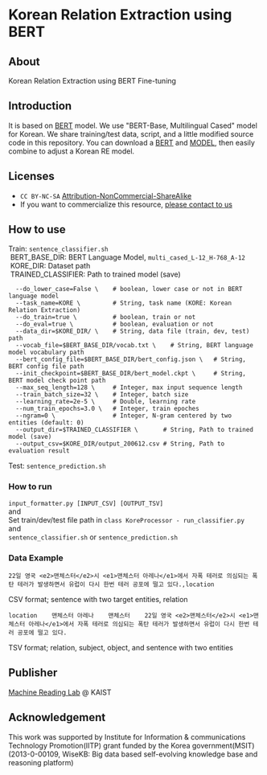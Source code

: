 # Korean Relation Extraction using BERT

## About
Korean Relation Extraction using BERT Fine-tuning

## Introduction
It is based on [BERT](https://github.com/google-research/bert) model. 
We use "BERT-Base, Multilingual Cased" model for Korean.
We share training/test data, script, and a little modified source code in this repository.
You can download a [BERT](https://github.com/google-research/bert) and [MODEL](https://storage.googleapis.com/bert_models/2018_11_23/multi_cased_L-12_H-768_A-12.zip), then easily combine to adjust a Korean RE model.

## Licenses
* `CC BY-NC-SA` [Attribution-NonCommercial-ShareAlike](https://creativecommons.org/licenses/by-nc-sa/2.0/)
* If you want to commercialize this resource, [please contact to us](http://mrlab.kaist.ac.kr/contact)

## How to use
Train: ``sentence_classifier.sh``
<br>&nbsp;BERT_BASE_DIR: BERT Language Model, ``multi_cased_L-12_H-768_A-12``
<br>&nbsp;KORE_DIR: Dataset path
<br>&nbsp;TRAINED_CLASSIFIER: Path to trained model (save)
```
  --do_lower_case=False \    # boolean, lower case or not in BERT language model
  --task_name=KORE \         # String, task name (KORE: Korean Relation Extraction)
  --do_train=true \          # boolean, train or not
  --do_eval=true \           # boolean, evaluation or not
  --data_dir=$KORE_DIR/ \    # String, data file (train, dev, test) path
  --vocab_file=$BERT_BASE_DIR/vocab.txt \    # String, BERT language model vocabulary path
  --bert_config_file=$BERT_BASE_DIR/bert_config.json \   # String, BERT config file path
  --init_checkpoint=$BERT_BASE_DIR/bert_model.ckpt \     # String, BERT model check point path
  --max_seq_length=128 \     # Integer, max input sequence length
  --train_batch_size=32 \    # Integer, batch size
  --learning_rate=2e-5 \     # Double, learning rate
  --num_train_epochs=3.0 \   # Integer, train epoches
  --ngram=0 \                # Integer, N-gram centered by two entities (default: 0)
  --output_dir=$TRAINED_CLASSIFIER \       # String, Path to trained model (save)
  --output_csv=$KORE_DIR/output_200612.csv # String, Path to evaluation result
```
Test: ``sentence_prediction.sh``

### How to run
``input_formatter.py [INPUT_CSV] [OUTPUT_TSV]``
<br>and<br>
Set train/dev/test file path in ``class KoreProcessor - run_classifier.py`` 
<br>and<br>
``sentence_classifier.sh`` or ``sentence_prediction.sh``

### Data Example
```
22일 영국 <e2>맨체스터</e2>시 <e1>맨체스터 아레나</e1>에서 자폭 테러로 의심되는 폭탄 테러가 발생하면서 유럽이 다시 한번 테러 공포에 떨고 있다.,location
```
CSV format; sentence with two target entities, relation
<br>
```
location	맨체스터 아레나	맨체스터	22일 영국 <e2>맨체스터</e2>시 <e1>맨체스터 아레나</e1>에서 자폭 테러로 의심되는 폭탄 테러가 발생하면서 유럽이 다시 한번 테러 공포에 떨고 있다.
```
TSV format; relation, subject, object, and sentence with two entities


## Publisher
[Machine Reading Lab](http://mrlab.kaist.ac.kr/) @ KAIST

## Acknowledgement
This work was supported by Institute for Information & communications Technology Promotion(IITP) grant funded by the Korea government(MSIT) (2013-0-00109, WiseKB: Big data based self-evolving knowledge base and reasoning platform)
